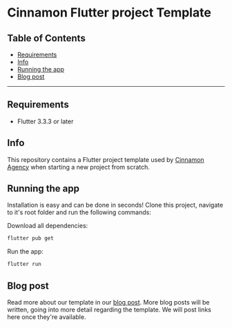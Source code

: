 # Cinnamon Flutter project Template

## **Table of Contents**

*  [Requirements](#requirements)
*  [Info](#info)
*  [Running the app](#running)
*  [Blog post](#blog)

----
## **Requirements** <a name="requirements"></a>
- Flutter 3.3.3 or later

## **Info** <a name="info"></a>
This repository contains a Flutter project template used by [Cinnamon Agency](https://cinnamon.agency) when starting a new project from scratch.

## **Running the app** <a name="running"></a>
Installation is easy and can be done in seconds! Clone this project, navigate to it's root folder and run the following commands:

Download all dependencies:

```bash
flutter pub get
```

Run the app:

```bash
flutter run
```

## **Blog post** <a name="blog"></a>
Read more about our template in our [blog post](https://cinnamon.agency/blog/post/cinnamon_flutter_project_template).
More blog posts will be written, going into more detail regarding the template.
We will post links here once they're available.
